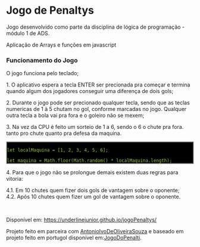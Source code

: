 <h1>Jogo de Penaltys</h1>
<p>Jogo desenvolvido como parte da disciplina de lógica de programação - módulo 1 de ADS.</p>
<p>Aplicação de Arrays e funções em javascript</p>
<h3>Funcionamento do Jogo</h3>
<p>O jogo funciona pelo teclado;</p>
<p>1. O aplicativo espera a tecla ENTER ser precionada pra começar e termina quando algum dos jogadores conseguir uma diferença de dois gols;</p>
<p>2. Durante o jogo pode ser precionado qualquer tecla, sendo que as teclas numericas de 1 à 5 chutam no gol, conforme marcadas no jogo. Qualquer outra tecla a bola vai pra fora e o goleiro não se mexem;</p>
<p>3. Na vez da CPU é feito um sorteio de 1 a 6, sendo o 6 o chute pra fora. tanto pro chute quanto pra defesa da maquina.
<div style='background-color:black;border:2px solid gray'>
<code style='background-color:black;color:yellowgreen'>
let localMaquina = [1, 2, 3, 4, 5, 6];</code>
<br>
<code style='background-color:black;color:yellowgreen'>
let maquina = Math.floor(Math.random() * localMaquina.length);
</code>
</div>

</p>
<p>4. Para que o jogo não se prolongue demais existem duas regras para vitoria:</p>
<p>4.1. Em 10 chutes quem fizer dois gols de vantagem sobre o oponente;<br>
4.2. Após 10 chutes quem fizer um gol de vantagem sobre o oponente.</p>
<br>

<p>Disponível em: <a href="https://underlinejunior.github.io/jogoPenaltys/">https://underlinejunior.github.io/jogoPenaltys/</a></p>

Projeto feito em parceira com <a href="https://github.com/AntonioIvoDeOliveiraSouza">AntonioIvoDeOliveiraSouza</a> e baseado em projeto feito em portugol disponível em:<a href="https://github.com/AntonioIvoDeOliveiraSouza/Portugol-Studio/blob/main/Jogo%20do%20pen%C3%A2lti">JogoDoPenalti</a>.
